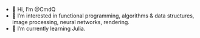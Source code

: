 - 👋 Hi, I’m @CmdQ
- 👀 I’m interested in functional programming, algorithms & data structures, image processing, neural networks, rendering.
- 🌱 I’m currently learning Julia.

<!---
CmdQ/CmdQ is a ✨ special ✨ repository because its `README.md` (this file) appears on your GitHub profile.
You can click the Preview link to take a look at your changes.
--->
